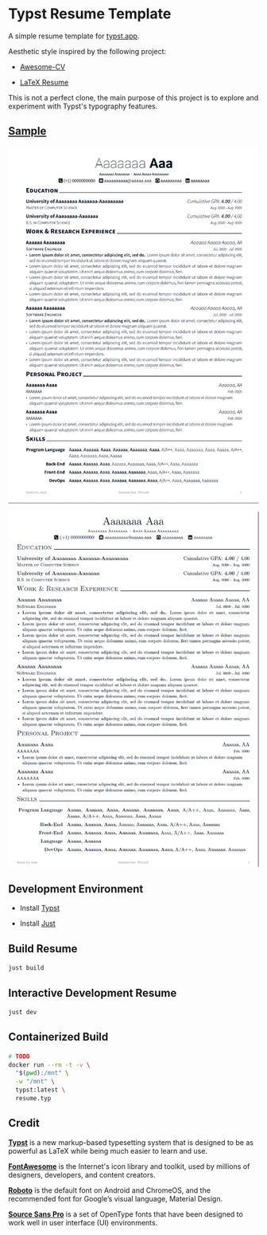 # Typst Resume Template

A simple resume template for [typst.app](https://typst.app/).

Aesthetic style inspired by the following project:

- [Awesome-CV](https://github.com/posquit0/Awesome-CV)

- [LaTeX Resume](https://github.com/billryan/resume)

This is not a perfect clone, the main purpose of this project is to explore and experiment with Typst's typography features.

## [Sample](./resume.pdf)

![awesome-sample](./assets/image/awesome-sample.png)

![latex-sample](./assets/image/latex-sample.png)

## Development Environment

- Install [Typst](https://github.com/typst/typst)

- Install [Just](https://github.com/casey/just)

## Build Resume

```bash
just build
```

## Interactive Development Resume

```bash
just dev
```

## Containerized Build

```bash
# TODO
docker run --rm -t -v \
  "$(pwd):/mnt" \
  -w "/mnt" \
  typst:latest \
  resume.typ
```

## Credit

[**Typst**](https://github.com/typst/typst) is a new markup-based typesetting system that is designed to be as powerful as LaTeX while being much easier to learn and use.

[**FontAwesome**](https://fontawesome.com/) is the Internet's icon library and toolkit, used by millions of designers, developers, and content creators.

[**Roboto**](https://github.com/google/roboto) is the default font on Android and ChromeOS, and the recommended font for Google’s visual language, Material Design.

[**Source Sans Pro**](https://github.com/adobe-fonts/source-sans-pro) is a set of OpenType fonts that have been designed to work well in user interface (UI) environments.
